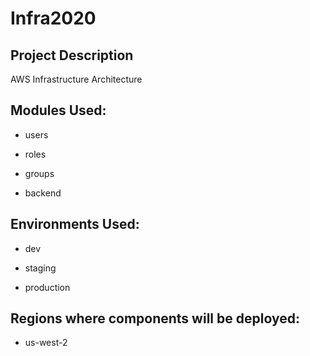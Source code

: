 # Infra2020

## Project Description
AWS Infrastructure Architecture

## Modules Used: 

* users 

* roles 

* groups 

* backend 


## Environments Used:

* dev 

* staging 

* production 


## Regions where components will be deployed:

* us-west-2 

